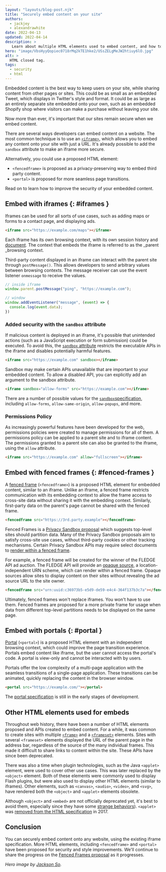 ```yaml
---
layout: "layouts/blog-post.njk"
title: "Securely embed content on your site"
authors:
  - jackjey
  - alexandrawhite
date: 2022-04-13
updated: 2022-04-14
description: >
   Learn about multiple HTML elements used to embed content, and how to optimize for security.
hero: "image/VbsHyyQopiec0718rMq2kTE1hke2/USsZELgMeJW2htiuy6lO.jpg"
alt: >
  HTML closed tag.
tags:
  - security
  - html
---
```


Embedded content is the best way to keep users on your site, while sharing
content from other pages or sites. This could be as small as an embedded Tweet,
which displays in Twitter's style and format. It could be as large as an
entirely separate site embedded onto your own, such as an embedded Shopify shop
where visitors can make a purchase without leaving your site.

Now more than ever, it's important that our sites remain secure when we embed
content.

There are several ways developers can embed content on a website. The most
common technique is to use an
[`<iframe>`](https://developer.mozilla.org/docs/Web/HTML/Element/iframe), 
which allows you to embed any content onto your site with just a URL. It's
already possible to add the `sandbox` attribute to make an iframe more secure.

Alternatively, you could use a proposed HTML element:

*  `<fencedframe>` is proposed as a privacy-preserving way to embed third
   party content.
*  `<portal>` is proposed for more seamless page transitions.

Read on to learn how to improve the security of your embedded content.

## Embed with iframes {: #iframes }

Iframes can be used for all sorts of use cases, such as adding maps or forms
to a contact page, and displaying ads.

```html
<iframe src="https://example.com/maps"></iframe>
```

Each iframe has its own browsing context, with its own session history and
[document](https://developer.mozilla.org/docs/Web/API/Document). The context
that embeds the iframe is referred to as the _parent _browsing context.

Third-party content displayed in an iframe can interact with the parent site
through `postMessage()`. This allows developers to send arbitrary values between
browsing contexts. The message receiver can use the event listener `onmessage`
to receive the values.

```javascript
// inside iframe
window.parent.postMessage("ping", "https://example.com");

// window
window.addEventListener("message", (event) => {
  console.log(event.data);
})
```

### Added security with the `sandbox` attribute

If malicious content is deployed in an iframe, it's possible that unintended
actions (such as a JavaScript execution or form submission) could be executed.
To avoid this, the [`sandbox`
attribute](https://www.w3schools.com/tags/att_iframe_sandbox.asp) restricts the
executable APIs in the iframe and disables potentially harmful features.

```html
<iframe src="https://example.com" sandbox></iframe>
```

Sandbox may make certain APIs unavailable that are important to your embedded
content. To allow a disabled API, you can explicitly add an argument to the
sandbox attribute.

```html
<iframe sandbox="allow-forms" src="https://example.com"></iframe>
```

There are a number of possible values for the
[`sandbox`specification](https://html.spec.whatwg.org/multipage/iframe-embed-object.html#attr-iframe-sandbox),
including `allow-forms`, `allow-same-origin`, `allow-popups`, and
more.

### Permissions Policy

As increasingly powerful features have been developed for the web, permissions
policies were created to manage permissions for all of them. A permissions policy
can be applied to a parent site and to iframe content. The permissions granted
to a parent site can also be granted to the iframe, using the `allow` attribute.

```html
<iframe src="https://example.com" allow="fullscreen"></iframe>
```

## Embed with fenced frames {: #fenced-frames }

A [fenced frame](/docs/privacy-sandbox/fenced-frame/) (`<fencedframe>`) is a
proposed HTML element for embedded content, similar to an iframe. Unlike
an iframe, a fenced frame restricts communication with its embedding context to
allow the frame access to cross-site data without sharing it with the embedding
context. Similarly, first-party data on the parent's page cannot be shared with
the fenced frame.

```html
<fencedframe src="https://3rd.party.example"></fencedframe>
```

Fenced Frames is a [Privacy Sandbox proposal](/docs/privacy-sandbox/overview/)
which suggests top-level sites should partition data. Many of the Privacy
Sandbox proposals aim to satisfy cross-site use cases, without third-party
cookies or other tracking mechanisms. Certain Privacy Sandbox APIs may require
select documents to [render within a fenced
frame](/docs/privacy-sandbox/fenced-frame/#cross-site-data).

For example, a fenced frame will be created for the winner of the FLEDGE API ad
auction. The FLEDGE API will provide an [opaque
source](https://github.com/shivanigithub/fenced-frame/blob/master/explainer/opaque_src.md),
a location-independent URN scheme, which can render within a fenced
frame. Opaque sources allow sites to display content on their sites without
revealing the ad source URL to the site owner.

```html
<fencedframe src="urn:uuid:c36973b5-e5d9-de59-e4c4-364f137b3c7a"></fencedframe>
```

Ultimately, fenced frames won't replace iframes. You won't have to use them.
Fenced frames are proposed for a more private frame for usage when data from
different top-level partitions needs to be displayed on the same page.

## Embed with portals  {: #portal }

[Portal](https://web.dev/hands-on-portals/) (`<portal>`) is a proposed HTML
element with an independent browsing context, which could improve the page
transition experience. Portals embed content like iframe, but the user cannot
access the portal's code. A portal is view-only and cannot be interacted with by
users.

Portals offer the low complexity of a multi-page application with the
seamless transitions of a single-page application. These transitions can be
animated, quickly replacing the content in the browser window.

```html
<portal src="https://example.com/"></portal>
```

The [portal specification](https://wicg.github.io/portals/) is still in the
early stages of development.

## Other HTML elements used for embeds

Throughout web history, there have been a number of HTML elements proposed and
APIs created to embed content. For a while, it was common to create sites with
multiple [`<frame>`](https://developer.mozilla.org/docs/Web/HTML/Element/frame) 
and a [`<frameset>`](https://developer.mozilla.org/docs/Web/HTML/Element/frameset)
elements. Sites with several `<frameset>` elements displayed the URL of the
parent page in the address bar, regardless of the source of the many individual
frames. This made it difficult to share links to content within the site. These
APIs have since been deprecated. 

There was also a time when plugin technologies, such as the Java `<applet>`
element, were used to cover other use cases. This was later replaced by the
`<object>` element. Both of these elements were commonly used to display Flash
plugins, but were also used to display other HTML elements (similar to iframes).
Other elements, such as  `<canvas>`, `<audio>`, `<video>`, and `<svg>`, have
rendered both the `<object>` and `<applet>` elements obsolete. 

Although `<object>` and `<embed>` are not officially deprecated yet, it's best
to avoid them, especially since they have some [strange
behaviors](https://github.com/whatwg/html/issues?q=is%3Aopen+is%3Aissue+label%3A%22topic%3A+embed+and+object%22)).
`<applet>` was [removed from the HTML
specification](https://github.com/whatwg/html/pull/1399) in 2017. 

## Conclusion

You can securely embed content onto any website, using the existing iframe 
specification. More HTML elements, including `<fencedframe>` and `<portal>` have 
been proposed for security and style improvements. We'll continue to share the 
progress on the [Fenced Frames proposal](/docs/privacy-sandbox/fenced-frame/) as 
it progresses.

_Hero image by [Jackson So](https://unsplash.com/@jacksonsophat)._

